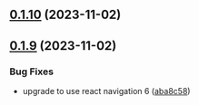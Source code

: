 

## [0.1.10](https://github.com/satya164/react-navigation-native-modal/compare/v0.1.9...v0.1.10) (2023-11-02)

## [0.1.9](https://github.com/satya164/react-navigation-native-modal/compare/v0.1.6...v0.1.9) (2023-11-02)


### Bug Fixes

* upgrade to use react navigation 6 ([aba8c58](https://github.com/satya164/react-navigation-native-modal/commit/aba8c58305ae405eb9b8686c9e32d453f713f1a2))